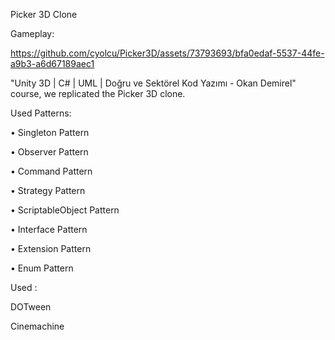 Picker 3D Clone 

Gameplay:

https://github.com/cyolcu/Picker3D/assets/73793693/bfa0edaf-5537-44fe-a9b3-a6d67189aec1

 "Unity 3D | C# | UML | Doğru ve Sektörel Kod Yazımı - Okan Demirel" course, we replicated the Picker 3D clone.

 Used Patterns:

• Singleton Pattern

• Observer Pattern

• Command Pattern

• Strategy Pattern

• ScriptableObject Pattern

• Interface Pattern

• Extension Pattern

• Enum Pattern
 
Used :

DOTween

Cinemachine
